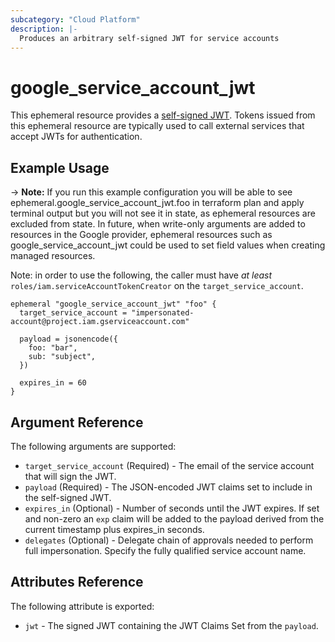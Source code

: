 ```yaml
---
subcategory: "Cloud Platform"
description: |-
  Produces an arbitrary self-signed JWT for service accounts
---
```


# google_service_account_jwt

This ephemeral resource provides a [self-signed JWT](https://cloud.google.com/iam/docs/create-short-lived-credentials-direct#sa-credentials-jwt).  Tokens issued from this ephemeral resource are typically used to call external services that accept JWTs for authentication.

## Example Usage

-> **Note:** If you run this example configuration you will be able to see ephemeral.google_service_account_jwt.foo in terraform plan and apply terminal output but you will not see it in state, as ephemeral resources are excluded from state. In future, when write-only arguments are added to resources in the Google provider, ephemeral resources such as google_service_account_jwt could be used to set field values when creating managed resources.

Note: in order to use the following, the caller must have _at least_ `roles/iam.serviceAccountTokenCreator` on the `target_service_account`.

```hcl
ephemeral "google_service_account_jwt" "foo" {
  target_service_account = "impersonated-account@project.iam.gserviceaccount.com"

  payload = jsonencode({
    foo: "bar",
    sub: "subject",
  })

  expires_in = 60
}
```

## Argument Reference

The following arguments are supported:

* `target_service_account` (Required) - The email of the service account that will sign the JWT.
* `payload` (Required) - The JSON-encoded JWT claims set to include in the self-signed JWT.
* `expires_in` (Optional) - Number of seconds until the JWT expires. If set and non-zero an `exp` claim will be added to the payload derived from the current timestamp plus expires_in seconds.
* `delegates` (Optional) - Delegate chain of approvals needed to perform full impersonation. Specify the fully qualified service account name.

## Attributes Reference

The following attribute is exported:

* `jwt` - The signed JWT containing the JWT Claims Set from the `payload`.
